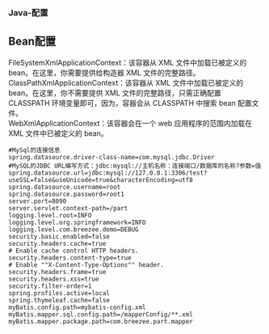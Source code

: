 ﻿### Java-配置
## Bean配置
FileSystemXmlApplicationContext：该容器从 XML 文件中加载已被定义的 bean。在这里，你需要提供给构造器 XML 文件的完整路径。		
ClassPathXmlApplicationContext：该容器从 XML 文件中加载已被定义的 bean。在这里，你不需要提供 XML 文件的完整路径，只需正确配置 CLASSPATH 环境变量即可，因为，容器会从 CLASSPATH 中搜索 bean 配置文件。		
WebXmlApplicationContext：该容器会在一个 web 应用程序的范围内加载在 XML 文件中已被定义的 bean。		
```
#MySql的连接信息
spring.datasource.driver-class-name=com.mysql.jdbc.Driver
#MySQL的JDBC URL编写方式：jdbc:mysql://主机名称：连接端口/数据库的名称?参数=值
spring.datasource.url=jdbc:mysql://127.0.0.1:3306/test?useSSL=false&useUnicode=true&characterEncoding=utf8
spring.datasource.username=root
spring.datasource.password=root1
server.port=8090
server.servlet.context-path=/part
logging.level.root=INFO
logging.level.org.springframework=INFO
logging.level.com.breezee.demo=DEBUG
security.basic.enabled=false
security.headers.cache=true 
# Enable cache control HTTP headers.
security.headers.content-type=true 
# Enable ""X-Content-Type-Options"" header.
security.headers.frame=true
security.headers.xss=true
security.filter-order=1
spring.profiles.active=local
spring.thymeleaf.cache=false
myBatis.config.path=mybatis-config.xml
myBatis.mapper.sql.config.path=/mapperConfig/**.xml
myBatis.mapper.package.path=com.breezee.part.mapper
		
```


